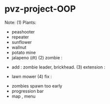 # pvz-project-OOP
Note:
(1) Plants:
  + peashooter
  + repeater
  + sunflower
  + wallnut
  + potato mine
  + jalapeno (ớt)
(2) zombie : 
  - add : zombie leader, brickhead.
(3) extension :
  + lawn mower
(4) fix :
  - zombies spawn too early
  - progression bar
  - map , menu
    
